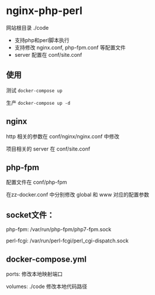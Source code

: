 # nginx-php-perl

网站根目录 ./code

 - 支持php和perl脚本执行
 - 支持修改 nginx.conf, php-fpm.conf 等配置文件
 - server 配置在 conf/site.conf

## 使用
测试
`docker-compose up`

生产
`docker-compose up -d`

## nginx
http 相关的参数在 conf/nginx/nginx.conf 中修改

项目相关的 server 在 conf/site.conf

## php-fpm
配置文件在 conf/php-fpm

在zz-docker.conf 中分别修改 global 和 www 对应的配置参数

## socket文件：
php-fpm: /var/run/php-fpm/php7-fpm.sock

perl-fcgi: /var/run/perl-fcgi/perl_cgi-dispatch.sock

## docker-compose.yml

ports: 修改本地映射端口

volumes: ./code 修改本地代码路径